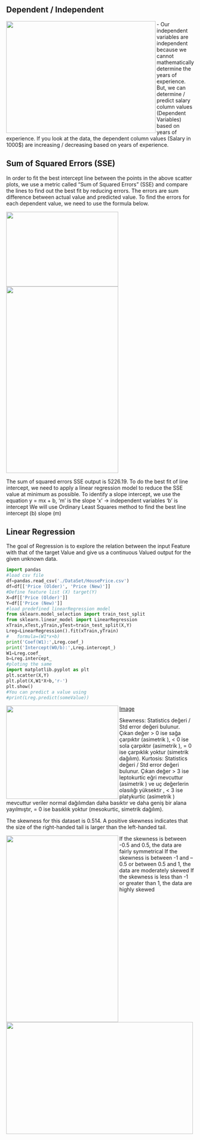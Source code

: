 ## Dependent / Independent 

<img align="left" width="400" height="300" src="https://miro.medium.com/max/422/1*MUYXO8-4jVJ2VnW4Hy6QmA.png">
- Our independent variables are independent because we cannot mathematically determine the years of experience. But, we can determine / predict salary column values (Dependent Variables) based on years of experience. If you look at the data, the dependent column values (Salary in 1000$) are increasing / decreasing based on years of experience.

## Sum of Squared Errors (SSE)
In order to fit the best intercept line between the points in the above scatter plots, we use a metric called “Sum of Squared Errors” (SSE) and compare the lines to find out the best fit by reducing errors. The errors are sum difference between actual value and predicted value.
To find the errors for each dependent value, we need to use the formula below.

<img align="left" width="300" height="200" src="https://miro.medium.com/max/283/1*0NY9Kv6eQUqTI_5bx3XAww.png">
<img align="center" width="300" height="500" src="https://miro.medium.com/max/457/1*V542U5UybPsf9g1c7lTKIg.png">

The sum of squared errors SSE output is 5226.19. To do the best fit of line intercept, we need to apply a linear regression model to reduce the SSE value at minimum as possible. To identify a slope intercept, we use the equation
y = mx + b,
‘m’ is the slope
‘x’ → independent variables
‘b’ is intercept
We will use Ordinary Least Squares method to find the best line intercept (b) slope (m)

 
## Linear Regression
The goal of Regression is to explore the relation between the input Feature with that of the target Value and give us a continuous Valued output for the given unknown data. 
```python
import pandas
#load csv file
df=pandas.read_csv('./DataSet/HousePrice.csv')
df=df[['Price (Older)', 'Price (New)']]
#Define feature list (X) target(Y)
X=df[['Price (Older)']]
Y=df[['Price (New)']]
#load predefined linearRegression model
from sklearn.model_selection import train_test_split
from sklearn.linear_model import LinearRegression
xTrain,xTest,yTrain,yTest=train_test_split(X,Y)
Lreg=LinearRegression().fit(xTrain,yTrain)
#   formula=(W1*x+b)
print('Coef(W1):',Lreg.coef_)
print('Intercept(W0/b):',Lreg.intercept_)
W1=Lreg.coef_
b=Lreg.intercept_
#ploting the same
import matplotlib.pyplot as plt
plt.scatter(X,Y)
plt.plot(X,W1*X+b,'r-')
plt.show()
#You can predict a value using
#print(Lreg.predict(someValue))
```
 
<img align="left" width="300" height="250" src="https://miro.medium.com/max/640/1*sFs2I2fOaGf-LSQY-Xj8iw.png">

[Image](https://eksiup.com/p/nt535764uevr)


Skewness: Statistics değeri / Std error değeri bulunur. Çıkan değer > 0 ise sağa çarpıktır (asimetrik ), < 0 ise sola çarpıktır (asimetrik ), = 0 ise çarpıklık yoktur (simetrik dağılım). 
Kurtosis: Statistics değeri / Std error değeri bulunur. Çıkan değer > 3 ise leptokurtic eğri mevcuttur (asimetrik ) ve uç değerlerin olasılığı yüksektir , < 3 ise platykurtic (asimetrik ) mevcuttur veriler normal dağılımdan daha basıktır ve daha geniş bir alana yayılmıştır, = 0 ise basıklık yoktur (mesokurtic, simetrik dağılım). 

The skewness for this dataset is 0.514.  A positive skewness indicates that the size of the right-handed tail is larger than the left-handed tail.
 
<img align="left" width="300" height="500" src="https://www.spcforexcel.com/files/images/Skewness-Kurtosis-Figures/Figure-2.png">
 
If the skewness is between -0.5 and 0.5, the data are fairly symmetrical
If the skewness is between -1 and – 0.5 or between 0.5 and 1, the data are moderately skewed
If the skewness is less than -1 or greater than 1, the data are highly skewed

<img align="left" width="500" height="300" src="https://www.researchgate.net/profile/John_Mitchell2/publication/5570487/figure/fig1/AS:213411729285120@1427892729413/Mesokurtic-leptokurtic-and-platykurtic.png">
